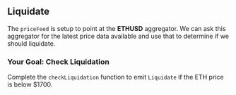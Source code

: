 ## Liquidate

The `priceFeed` is setup to point at the **ETHUSD** aggregator. We can ask this aggregator for the latest price data available and use that to determine if we should liquidate.

### <emoji id="checkered_flag" /> Your Goal: Check Liquidation

Complete the `checkLiquidation` function to emit `Liquidate` if the ETH price is below $1700. 
